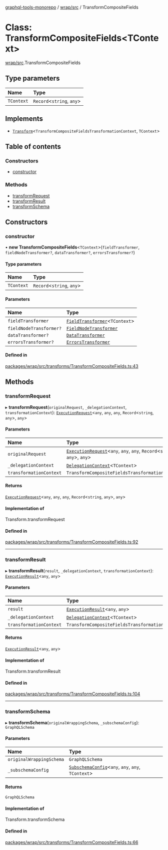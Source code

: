 [graphql-tools-monorepo](../README) / [wrap/src](../modules/wrap_src) / TransformCompositeFields

# Class: TransformCompositeFields<TContext\>

[wrap/src](../modules/wrap_src).TransformCompositeFields

## Type parameters

| Name       | Type                       |
| :--------- | :------------------------- |
| `TContext` | `Record`\<`string`, `any`> |

## Implements

- [`Transform`](/docs/api/interfaces/delegate_src.Transform)\<`TransformCompositeFieldsTransformationContext`,
  `TContext`>

## Table of contents

### Constructors

- [constructor](wrap_src.TransformCompositeFields#constructor)

### Methods

- [transformRequest](wrap_src.TransformCompositeFields#transformrequest)
- [transformResult](wrap_src.TransformCompositeFields#transformresult)
- [transformSchema](wrap_src.TransformCompositeFields#transformschema)

## Constructors

### constructor

• **new TransformCompositeFields**<`TContext`\>(`fieldTransformer`, `fieldNodeTransformer?`,
`dataTransformer?`, `errorsTransformer?`)

#### Type parameters

| Name       | Type                       |
| :--------- | :------------------------- |
| `TContext` | `Record`\<`string`, `any`> |

#### Parameters

| Name                    | Type                                                                    |
| :---------------------- | :---------------------------------------------------------------------- |
| `fieldTransformer`      | [`FieldTransformer`](../modules/wrap_src#fieldtransformer)\<`TContext`> |
| `fieldNodeTransformer?` | [`FieldNodeTransformer`](../modules/wrap_src#fieldnodetransformer)      |
| `dataTransformer?`      | [`DataTransformer`](../modules/wrap_src#datatransformer)                |
| `errorsTransformer?`    | [`ErrorsTransformer`](../modules/wrap_src#errorstransformer)            |

#### Defined in

[packages/wrap/src/transforms/TransformCompositeFields.ts:43](https://github.com/ardatan/graphql-tools/blob/master/packages/wrap/src/transforms/TransformCompositeFields.ts#L43)

## Methods

### transformRequest

▸ **transformRequest**(`originalRequest`, `_delegationContext`, `transformationContext`):
[`ExecutionRequest`](/docs/api/interfaces/utils_src.ExecutionRequest)\<`any`, `any`, `any`,
`Record`\<`string`, `any`>, `any`>

#### Parameters

| Name                    | Type                                                                                                                           |
| :---------------------- | :----------------------------------------------------------------------------------------------------------------------------- |
| `originalRequest`       | [`ExecutionRequest`](/docs/api/interfaces/utils_src.ExecutionRequest)\<`any`, `any`, `any`, `Record`\<`string`, `any`>, `any`> |
| `_delegationContext`    | [`DelegationContext`](/docs/api/interfaces/delegate_src.DelegationContext)\<`TContext`>                                        |
| `transformationContext` | `TransformCompositeFieldsTransformationContext`                                                                                |

#### Returns

[`ExecutionRequest`](/docs/api/interfaces/utils_src.ExecutionRequest)\<`any`, `any`, `any`,
`Record`\<`string`, `any`>, `any`>

#### Implementation of

Transform.transformRequest

#### Defined in

[packages/wrap/src/transforms/TransformCompositeFields.ts:92](https://github.com/ardatan/graphql-tools/blob/master/packages/wrap/src/transforms/TransformCompositeFields.ts#L92)

---

### transformResult

▸ **transformResult**(`result`, `_delegationContext`, `transformationContext`):
[`ExecutionResult`](/docs/api/interfaces/utils_src.ExecutionResult)\<`any`, `any`>

#### Parameters

| Name                    | Type                                                                                    |
| :---------------------- | :-------------------------------------------------------------------------------------- |
| `result`                | [`ExecutionResult`](/docs/api/interfaces/utils_src.ExecutionResult)\<`any`, `any`>      |
| `_delegationContext`    | [`DelegationContext`](/docs/api/interfaces/delegate_src.DelegationContext)\<`TContext`> |
| `transformationContext` | `TransformCompositeFieldsTransformationContext`                                         |

#### Returns

[`ExecutionResult`](/docs/api/interfaces/utils_src.ExecutionResult)\<`any`, `any`>

#### Implementation of

Transform.transformResult

#### Defined in

[packages/wrap/src/transforms/TransformCompositeFields.ts:104](https://github.com/ardatan/graphql-tools/blob/master/packages/wrap/src/transforms/TransformCompositeFields.ts#L104)

---

### transformSchema

▸ **transformSchema**(`originalWrappingSchema`, `_subschemaConfig`): `GraphQLSchema`

#### Parameters

| Name                     | Type                                                                                                     |
| :----------------------- | :------------------------------------------------------------------------------------------------------- |
| `originalWrappingSchema` | `GraphQLSchema`                                                                                          |
| `_subschemaConfig`       | [`SubschemaConfig`](/docs/api/interfaces/delegate_src.SubschemaConfig)\<`any`, `any`, `any`, `TContext`> |

#### Returns

`GraphQLSchema`

#### Implementation of

Transform.transformSchema

#### Defined in

[packages/wrap/src/transforms/TransformCompositeFields.ts:66](https://github.com/ardatan/graphql-tools/blob/master/packages/wrap/src/transforms/TransformCompositeFields.ts#L66)
